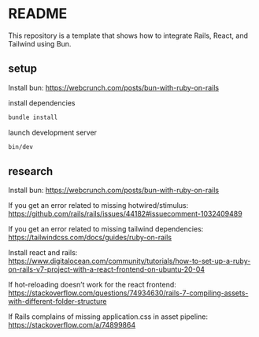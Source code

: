# README

This repository is a template that shows how to integrate Rails, React, and Tailwind using Bun. 

## setup

Install bun: https://webcrunch.com/posts/bun-with-ruby-on-rails

install dependencies
``` bash
bundle install
```
launch development server
``` bash
bin/dev
```


## research

Install bun: https://webcrunch.com/posts/bun-with-ruby-on-rails

If you get an error related to missing hotwired/stimulus: https://github.com/rails/rails/issues/44182#issuecomment-1032409489

If you get an error related to missing tailwind dependencies: https://tailwindcss.com/docs/guides/ruby-on-rails

Install react and rails: https://www.digitalocean.com/community/tutorials/how-to-set-up-a-ruby-on-rails-v7-project-with-a-react-frontend-on-ubuntu-20-04

If hot-reloading doesn’t work for the react frontend: https://stackoverflow.com/questions/74934630/rails-7-compiling-assets-with-different-folder-structure

If Rails complains of missing application.css in asset pipeline: https://stackoverflow.com/a/74899864
